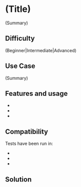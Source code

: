 # (Title)
(Summary)

## Difficulty
(Beginner|Intermediate|Advanced)

## Use Case
(Summary)

## Features and usage

-
-
-

## Compatibility
Tests have been run in:

- 
- 
- 

## Solution


